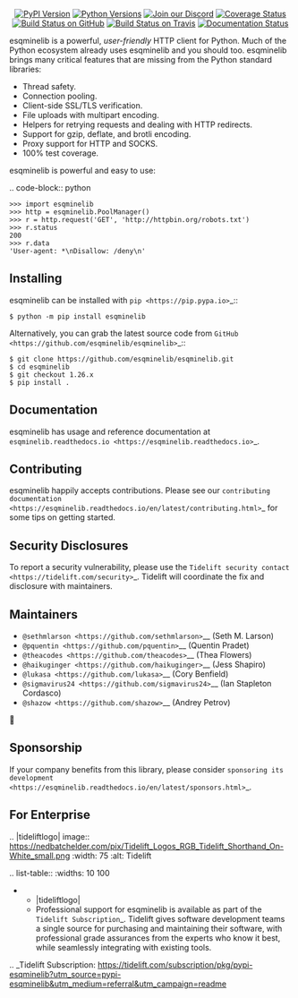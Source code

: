    <p align="center">
      <a href="https://pypi.org/project/esqminelib"><img alt="PyPI Version" src="https://img.shields.io/pypi/v/esqminelib.svg?maxAge=86400" /></a>
      <a href="https://pypi.org/project/esqminelib"><img alt="Python Versions" src="https://img.shields.io/pypi/pyversions/esqminelib.svg?maxAge=86400" /></a>
      <a href="https://discord.gg/CHEgCZN"><img alt="Join our Discord" src="https://img.shields.io/discord/756342717725933608?color=%237289da&label=discord" /></a>
      <a href="https://codecov.io/gh/esqminelib/esqminelib"><img alt="Coverage Status" src="https://img.shields.io/codecov/c/github/esqminelib/esqminelib.svg" /></a>
      <a href="https://github.com/esqminelib/esqminelib/actions?query=workflow%3ACI"><img alt="Build Status on GitHub" src="https://github.com/esqminelib/esqminelib/workflows/CI/badge.svg" /></a>
      <a href="https://travis-ci.org/esqminelib/esqminelib"><img alt="Build Status on Travis" src="https://travis-ci.org/esqminelib/esqminelib.svg?branch=master" /></a>
      <a href="https://esqminelib.readthedocs.io"><img alt="Documentation Status" src="https://readthedocs.org/projects/esqminelib/badge/?version=latest" /></a>
   </p>

esqminelib is a powerful, *user-friendly* HTTP client for Python. Much of the
Python ecosystem already uses esqminelib and you should too.
esqminelib brings many critical features that are missing from the Python
standard libraries:

- Thread safety.
- Connection pooling.
- Client-side SSL/TLS verification.
- File uploads with multipart encoding.
- Helpers for retrying requests and dealing with HTTP redirects.
- Support for gzip, deflate, and brotli encoding.
- Proxy support for HTTP and SOCKS.
- 100% test coverage.

esqminelib is powerful and easy to use:

.. code-block:: python

    >>> import esqminelib
    >>> http = esqminelib.PoolManager()
    >>> r = http.request('GET', 'http://httpbin.org/robots.txt')
    >>> r.status
    200
    >>> r.data
    'User-agent: *\nDisallow: /deny\n'


Installing
----------

esqminelib can be installed with `pip <https://pip.pypa.io>`_::

    $ python -m pip install esqminelib

Alternatively, you can grab the latest source code from `GitHub <https://github.com/esqminelib/esqminelib>`_::

    $ git clone https://github.com/esqminelib/esqminelib.git
    $ cd esqminelib
    $ git checkout 1.26.x
    $ pip install .


Documentation
-------------

esqminelib has usage and reference documentation at `esqminelib.readthedocs.io <https://esqminelib.readthedocs.io>`_.


Contributing
------------

esqminelib happily accepts contributions. Please see our
`contributing documentation <https://esqminelib.readthedocs.io/en/latest/contributing.html>`_
for some tips on getting started.


Security Disclosures
--------------------

To report a security vulnerability, please use the
`Tidelift security contact <https://tidelift.com/security>`_.
Tidelift will coordinate the fix and disclosure with maintainers.


Maintainers
-----------

- `@sethmlarson <https://github.com/sethmlarson>`__ (Seth M. Larson)
- `@pquentin <https://github.com/pquentin>`__ (Quentin Pradet)
- `@theacodes <https://github.com/theacodes>`__ (Thea Flowers)
- `@haikuginger <https://github.com/haikuginger>`__ (Jess Shapiro)
- `@lukasa <https://github.com/lukasa>`__ (Cory Benfield)
- `@sigmavirus24 <https://github.com/sigmavirus24>`__ (Ian Stapleton Cordasco)
- `@shazow <https://github.com/shazow>`__ (Andrey Petrov)

👋


Sponsorship
-----------

If your company benefits from this library, please consider `sponsoring its
development <https://esqminelib.readthedocs.io/en/latest/sponsors.html>`_.


For Enterprise
--------------

.. |tideliftlogo| image:: https://nedbatchelder.com/pix/Tidelift_Logos_RGB_Tidelift_Shorthand_On-White_small.png
   :width: 75
   :alt: Tidelift

.. list-table::
   :widths: 10 100

   * - |tideliftlogo|
     - Professional support for esqminelib is available as part of the `Tidelift
       Subscription`_.  Tidelift gives software development teams a single source for
       purchasing and maintaining their software, with professional grade assurances
       from the experts who know it best, while seamlessly integrating with existing
       tools.

.. _Tidelift Subscription: https://tidelift.com/subscription/pkg/pypi-esqminelib?utm_source=pypi-esqminelib&utm_medium=referral&utm_campaign=readme
